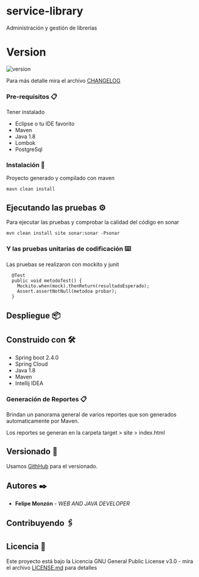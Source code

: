 # service-library
Administración y gestión de librerías

# Version

![version](https://img.shields.io/badge/version-1.0.0-blue.svg)

Para más detalle mira el archivo [CHANGELOG](CHANGELOG)

### Pre-requisitos 📋
Tener instalado
* Eclipse o tu IDE favorito
* Maven
* Java 1.8
* Lombok
* PostgreSql

### Instalación 🔧

Proyecto generado y compilado con maven

```
mavn clean install
```

## Ejecutando las pruebas ⚙

Para ejecutar las pruebas y comprobar la calidad del código en sonar

```
mvn clean install site sonar:sonar -Psonar
```

### Y las pruebas unitarias de codificación ⌨️

Las pruebas se realizaron con mockito y junit

```
  @Test
  public void metodoTest() {
    Mockito.when(mock).thenReturn(resultadoEsperado);
    Assert.assertNotNull(metodoa probar);
  }
```

## Despliegue 📦

## Construido con 🛠️

* Spring boot 2.4.0
* Spring Cloud
* Java 1.8
* Maven
* Intellij IDEA

### Generación de Reportes 📋
Brindan un panorama general de varios reportes que son generados automaticamente por Maven.


Los reportes se generan en la carpeta target > site > index.html

## Versionado 📌

Usamos [GithHub](https://github.com/felipemonzon/service-library) para el versionado.

## Autores ✒️

* **Felipe Monzón** - *WEB AND JAVA DEVELOPER*

## Contribuyendo 🖇


## Licencia 📄

Este proyecto está bajo la Licencia GNU General Public License v3.0 - mira el archivo [LICENSE.md](LICENSE) para detalles

